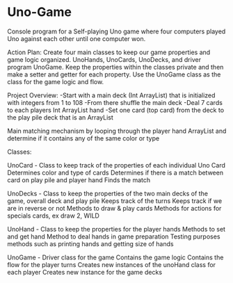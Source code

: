 # Uno-Game
Console program for a Self-playing Uno game where four computers played Uno against each other until one computer won.

Action Plan:
Create four main classes to keep our game properties and game logic organized. UnoHands, UnoCards, UnoDecks, and driver program UnoGame. Keep the properties within the classes private and then make a setter and getter for each property. Use the UnoGame class as the class for the game logic and flow. 

Project Overview:
-Start with a main deck (Int ArrayList) that is initialized with integers from 1 to 108
-From there shuffle the main deck 
-Deal 7 cards to each players Int ArrayList hand 
-Set one card (top card) from the deck to the play pile deck that is an ArrayList

Main matching mechanism by looping through the player hand ArrayList and determine if it contains any of the same color or type 

Classes: 

UnoCard - 
Class to keep track of the properties of each individual Uno Card
Determines color and type of cards
Determines if there is a match between card on play pile and player hand
Finds the match 

UnoDecks - 
Class to keep the properties of the two main decks of the game, overall deck and play pile
Keeps track of the turns 
Keeps track if we are in reverse or not 
Methods to draw & play cards
Methods for actions for specials cards, ex draw 2, WILD 

UnoHand - 
Class to keep the properties for the player hands
Methods to set and get hand 
Method to deal hands in game preparation
Testing purposes methods such as printing hands and getting size of hands


UnoGame - 
Driver class for the game 
Contains the game logic 
Contains the flow for the player turns 
Creates new instances of the unoHand class for each player
Creates new instance for the game decks 

